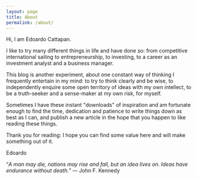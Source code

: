```yaml
---
layout: page
title: About
permalink: /about/
---
```


Hi, I am Edoardo Cattapan.

I like to try many different things in life and have done so: from competitive international sailing to entrepreneurship, to investing, to a career as an investment analyst and a business manager.

This blog is another experiment, about one constant way of thinking I frequently entertain in my mind: to try to think clearly and be wise, to independently enquire some open territory of ideas with my own intellect, to be a truth-seeker and a sense-maker at my own risk, for myself.

Sometimes I have these instant "downloads" of inspiration and am fortunate enough to find the time, dedication and patience to write things down as best as I can, and publish a new article in the hope that you happen to like reading these things.

Thank you for reading: I hope you can find some value here and will make something out of it.

Edoardo


“*A man may die, nations may rise and fall, but an idea lives on. Ideas have endurance without death.*” ― John F. Kennedy
